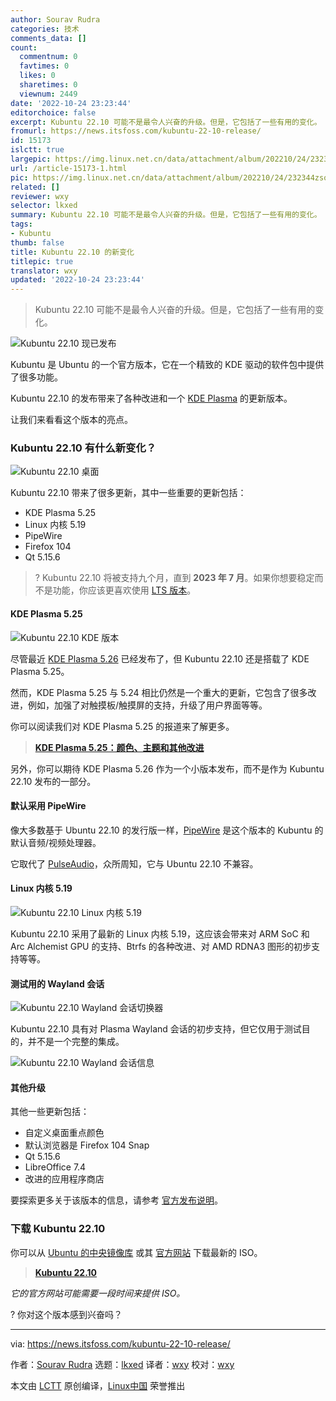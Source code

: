 ```yaml
---
author: Sourav Rudra
categories: 技术
comments_data: []
count:
  commentnum: 0
  favtimes: 0
  likes: 0
  sharetimes: 0
  viewnum: 2449
date: '2022-10-24 23:23:44'
editorchoice: false
excerpt: Kubuntu 22.10 可能不是最令人兴奋的升级。但是，它包括了一些有用的变化。
fromurl: https://news.itsfoss.com/kubuntu-22-10-release/
id: 15173
islctt: true
largepic: https://img.linux.net.cn/data/attachment/album/202210/24/232344zso65egl5lkp6c5e.jpg
url: /article-15173-1.html
pic: https://img.linux.net.cn/data/attachment/album/202210/24/232344zso65egl5lkp6c5e.jpg.thumb.jpg
related: []
reviewer: wxy
selector: lkxed
summary: Kubuntu 22.10 可能不是最令人兴奋的升级。但是，它包括了一些有用的变化。
tags:
- Kubuntu
thumb: false
title: Kubuntu 22.10 的新变化
titlepic: true
translator: wxy
updated: '2022-10-24 23:23:44'
---
```



> 
> Kubuntu 22.10 可能不是最令人兴奋的升级。但是，它包括了一些有用的变化。
> 
> 
> 


![Kubuntu 22.10 现已发布](/data/attachment/album/202210/24/232344zso65egl5lkp6c5e.jpg)


Kubuntu 是 Ubuntu 的一个官方版本，它在一个精致的 KDE 驱动的软件包中提供了很多功能。


Kubuntu 22.10 的发布带来了各种改进和一个 [KDE Plasma](https://kde.org/plasma-desktop/) 的更新版本。


让我们来看看这个版本的亮点。


### Kubuntu 22.10 有什么新变化？


![Kubuntu 22.10 桌面](/data/attachment/album/202210/24/232345eiskknd8ii7gkird.png)


Kubuntu 22.10 带来了很多更新，其中一些重要的更新包括：


* KDE Plasma 5.25
* Linux 内核 5.19
* PipeWire
* Firefox 104
* Qt 5.15.6



> 
> ? Kubuntu 22.10 将被支持九个月，直到 **2023 年 7 月**。如果你想要稳定而不是功能，你应该更喜欢使用 [LTS 版本](https://itsfoss.com/long-term-support-lts/)。
> 
> 
> 


#### KDE Plasma 5.25


![Kubuntu 22.10 KDE 版本](/data/attachment/album/202210/24/232345ptkstmefp8zbbbtb.png)


尽管最近 [KDE Plasma 5.26](https://news.itsfoss.com/kde-plasma-5-26-release/) 已经发布了，但 Kubuntu 22.10 还是搭载了 KDE Plasma 5.25。


然而，KDE Plasma 5.25 与 5.24 相比仍然是一个重大的更新，它包含了很多改进，例如，加强了对触摸板/触摸屏的支持，升级了用户界面等等。


你可以阅读我们对 KDE Plasma 5.25 的报道来了解更多。



> 
> **[KDE Plasma 5.25：颜色、主题和其他改进](https://news.itsfoss.com/kde-plasma-5-25-release/)**
> 
> 
> 


另外，你可以期待 KDE Plasma 5.26 作为一个小版本发布，而不是作为 Kubuntu 22.10 发布的一部分。


#### 默认采用 PipeWire


像大多数基于 Ubuntu 22.10 的发行版一样，[PipeWire](https://pipewire.org/) 是这个版本的 Kubuntu 的默认音频/视频处理器。


它取代了 [PulseAudio](https://www.freedesktop.org/wiki/Software/PulseAudio/)，众所周知，它与 Ubuntu 22.10 不兼容。


#### Linux 内核 5.19


![Kubuntu 22.10 Linux 内核 5.19](/data/attachment/album/202210/24/232346s2tnnnwxld5wh23w.png)


Kubuntu 22.10 采用了最新的 Linux 内核 5.19，这应该会带来对 ARM SoC 和 Arc Alchemist GPU 的支持、Btrfs 的各种改进、对 AMD RDNA3 图形的初步支持等等。


#### 测试用的 Wayland 会话


![Kubuntu 22.10 Wayland 会话切换器](/data/attachment/album/202210/24/232347uq8nn1az7n1zgv78.png)


Kubuntu 22.10 具有对 Plasma Wayland 会话的初步支持，但它仅用于测试目的，并不是一个完整的集成。


![Kubuntu 22.10 Wayland 会话信息](/data/attachment/album/202210/24/232348ahwh9roimw70gl2i.png)


#### 其他升级


其他一些更新包括：


* 自定义桌面重点颜色
* 默认浏览器是 Firefox 104 Snap
* Qt 5.15.6
* LibreOffice 7.4
* 改进的应用程序商店


要探索更多关于该版本的信息，请参考 [官方发布说明](https://wiki.ubuntu.com/KineticKudu/ReleaseNotes/Kubuntu)。


### 下载 Kubuntu 22.10


你可以从 [Ubuntu 的中央镜像库](https://cdimage.ubuntu.com/kubuntu/releases/22.10/release/) 或其 [官方网站](https://kubuntu.org/getkubuntu/) 下载最新的 ISO。



> 
> **[Kubuntu 22.10](https://kubuntu.org/getkubuntu/)**
> 
> 
> 


*它的官方网站可能需要一段时间来提供 ISO。*


? 你对这个版本感到兴奋吗？




---


via: <https://news.itsfoss.com/kubuntu-22-10-release/>


作者：[Sourav Rudra](https://news.itsfoss.com/author/sourav/) 选题：[lkxed](https://github.com/lkxed) 译者：[wxy](https://github.com/wxy) 校对：[wxy](https://github.com/wxy)


本文由 [LCTT](https://github.com/LCTT/TranslateProject) 原创编译，[Linux中国](https://linux.cn/) 荣誉推出